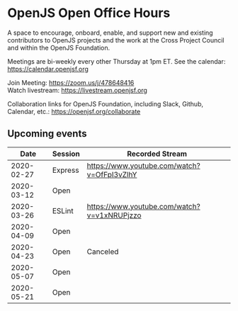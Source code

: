 # OpenJS Open Office Hours

A space to encourage, onboard, enable, and support new and existing contributors to OpenJS projects and the work at the Cross Project Council and within the OpenJS Foundation.

Meetings are bi-weekly every other Thursday at 1pm ET. See the calendar: https://calendar.openjsf.org

Join Meeting: https://zoom.us/j/478648416  
Watch livestream: https://livestream.openjsf.org

Collaboration links for OpenJS Foundation, including Slack, Github, Calendar, etc.: https://openjsf.org/collaborate

## Upcoming events

| Date       | Session | Recorded Stream |
| ---------- | ------- | --------------- |
| 2020-02-27 | Express | https://www.youtube.com/watch?v=OfFpI3vZlhY |
| 2020-03-12 | Open    |                 |
| 2020-03-26 | ESLint  | https://www.youtube.com/watch?v=v1xNRUPjzzo |
| 2020-04-09 | Open    |                 |
| 2020-04-23 | Open    | Canceled        |
| 2020-05-07 | Open    |                 |
| 2020-05-21 | Open    |                 |
